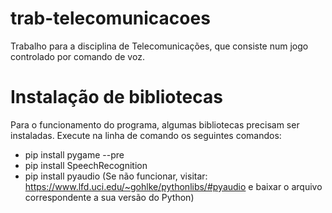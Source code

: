 # trab-telecomunicacoes
Trabalho para a disciplina de Telecomunicações, que consiste num jogo controlado por comando de voz.

# Instalação de bibliotecas
Para o funcionamento do programa, algumas bibliotecas precisam ser instaladas. Execute na linha de comando os seguintes comandos:

- pip install pygame --pre
- pip install SpeechRecognition
- pip install pyaudio (Se não funcionar, visitar: https://www.lfd.uci.edu/~gohlke/pythonlibs/#pyaudio e baixar o arquivo correspondente a sua versão do Python)
